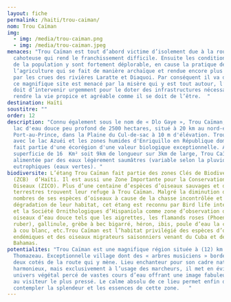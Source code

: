 ```yaml
---
layout: fiche
permalink: /haiti/trou-caiman/
nom: Trou Caïman
img:
  - img: /media/trou-caiman.png
  - img: /media/trou-caiman.jpeg
menaces: "Trou Caïman est tout d’abord victime d’isolement due à la route
  cahoteuse qui rend le franchissement difficile. Ensuite les conditions de vie
  de la population y sont fortement déplorable, en cause la pratique de
  l’agriculture qui se fait de manière archaïque et rendue encore plus difficile
  par les crues des rivières Laratte et Diaquoi. Par conséquent il va de soi que
  ce magnifique site est menacé par la misère qui y est tout autour, l’Etat se
  doit d’intervenir urgemment pour le doter des infrastructures nécessaires pour
  rendre la vie propice et agréable comme il se doit de l’être.  "
destination: Haïti
soustitre: ""
order: 12
description: "Connu également sous le nom de « Dlo Gaye », Trou Caïman, est un
  lac d'eau douce peu profond de 2500 hectares, situé à 20 km au nord-est de
  Port-au-Prince, dans la Plaine du Cul-de-sac à 10 m d'élévation. Trou Caïman,
  avec le lac Azuéi et les zones humides d'Enriquillo en République dominicaine,
  fait partie d'une écorégion d'une valeur biologique exceptionnelle. Avec une
  superficie de 16  Km² soit 9km de longueur sur 3km de large, Trou Caïman est
  alimentée par des eaux légèrement saumâtres (variable selon la pluviosité) et
  eutrophiques (eaux vertes). "
biodiversite: L’étang Trou Caïman fait partie des zones Clés de Biodiversité
  (ZCB)  d’Haïti. Il est aussi une Zone Importante pour la Conservation des
  Oiseaux (ZICO). Plus d’une centaine d’espèces d’oiseaux sauvages et d'oiseaux
  terrestres trouvent leur refuge à Trou Caïman. Malgré la diminution de bon
  nombres de ses espèces d’oiseaux à cause de la chasse incontrôlée et la
  dégradation de leur habitat, cet étang est reconnu par Bird life international
  et la Société Ornithologiques d’Hispaniola comme zone d’observation des
  oiseaux d’eau douce tels que les aigrettes, les flamands roses (Phoenicopterus
  ruber), gallinule, grèbe à bec bigarré, héron, ibis, poule d’eau la corneille
  à cou blanc, etc.Trou Caïman est l’habitat privilégié des espèces d’oiseaux
  endémiques et des oiseaux migrateurs saisonniers venant du Cuba et des
  Bahamas.
potentialites: "Trou Caïman est une magnifique région située à (12) km de
  Thomazeau. Exceptionnelle village dont des « arbres musiciens » bordent les
  deux cotés de la route qui y mène. Lieu enchanteur pour son cadre naturel
  harmonieux, mais exclusivement à l’usage des marcheurs, il met en évidence un
  univers végétal percé de vastes cours d’eau offrant une image fabuleuse, même
  au visiteur le plus pressé. Le calme absolu de ce lieu permet enfin de
  contempler la splendeur et les essences de cette zone.   "
---
```

